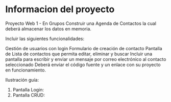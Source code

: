 # Informacion del proyecto 

Proyecto Web 1 - En Grupos
Construir una Agenda de Contactos la cual deberá almacenar los datos en memoria.

Incluir las siguientes funcionalidades:

Gestión de usuarios con login
Formulario de creación de contacto
Pantalla de Lista de contactos que permita editar, eliminar y buscar
Incluir una pantalla para escribir y enviar un mensaje por correo electrónico al contacto seleccionado
Deberá enviar el código fuente y un enlace con su proyecto en funcionamiento.

Ilustración guía:

1. Pantalla Login:
2. Pantalla CRUD:

